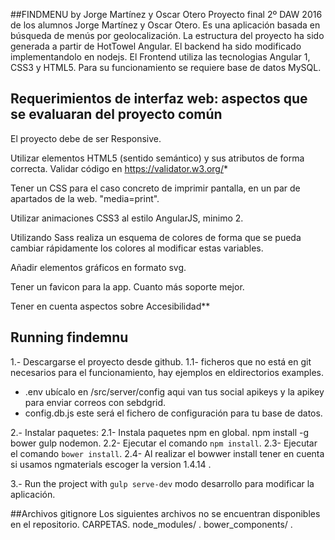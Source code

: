 ##FINDMENU by Jorge Martínez y Oscar Otero
Proyecto final 2º DAW 2016 de los alumnos Jorge Martínez y Oscar Otero. Es una aplicación basada en búsqueda de menús por geolocalización. La estructura del proyecto ha sido generada a partir de HotTowel Angular. El backend ha sido modificado implementandolo en nodejs.
El Frontend utiliza las tecnologias Angular 1, CSS3 y HTML5. Para su funcionamiento se requiere base de datos MySQL.

## Requerimientos de interfaz web: aspectos que se evaluaran del proyecto común
El proyecto debe de ser Responsive.

Utilizar elementos HTML5 (sentido semántico) y sus atributos de forma correcta. Validar código en https://validator.w3.org/*

Tener un CSS para el caso concreto de imprimir pantalla, en un par de apartados de la web. "media=print".

Utilizar animaciones CSS3 al estilo AngularJS, minimo 2.

Utilizando Sass realiza un esquema de colores de forma que se pueda cambiar rápidamente los colores al modificar estas variables.

Añadir elementos gráficos en formato svg.

Tener un favicon para la app. Cuanto más soporte mejor.

Tener en cuenta aspectos sobre Accesibilidad**

## Running findemnu

1.- Descargarse el proyecto desde github.
1.1- ficheros que no está en git necesarios para el funcionamiento, hay ejemplos en eldirectorios examples.
- .env ubícalo en /src/server/config aqui van tus social apikeys y la apikey para enviar correos con sebdgrid.
- config.db.js este será el fichero de configuración para tu base de datos.

2.- Instalar paquetes:
2.1- Instala paquetes npm en global. 
npm install -g bower gulp nodemon.
2.2- Ejecutar el comando `npm install`.
2.3- Ejecutar el comando `bower install`.
2.4- Al realizar el bowwer install tener en cuenta si usamos ngmaterials escoger la version 1.4.14 .

3.- Run the project with `gulp serve-dev` modo desarrollo para modificar la aplicación.

##Archivos gitignore
Los siguientes archivos no se encuentran disponibles en el repositorio.
CARPETAS.
node_modules/      .
bower_components/    .



